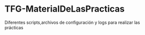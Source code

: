 # TFG-MaterialDeLasPracticas
 Diferentes scripts,archivos de configuración y logs para realizar las prácticas
